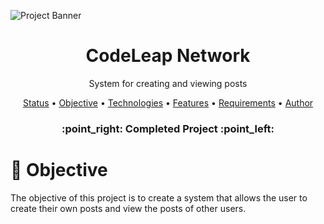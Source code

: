 

![Project Banner](https://user-images.githubusercontent.com/115842979/231871891-6da3c44b-b802-40b9-a913-3c290b1a6145.png)


<h1 align="center">CodeLeap Network</h1>
<p align="center">System for creating and viewing posts</p>

<p align="center">
  <a href="#status">Status</a> •
 <a href="#objective">Objective</a> •
 <a href="#technologies">Technologies</a> •
 <a href="#features">Features</a> •
 <a href="#requirements">Requirements</a> •
 <a href="#author">Author</a>
</p>

<h3 id="status" align="center"> 
    :point_right:  Completed Project  :point_left:
</h3>

# :dart: Objective
<p id="objective">The objective of this project is to create a system that allows the user to create their own posts and view the posts of other users.</p>
